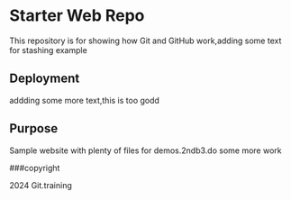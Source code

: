 # Starter Web Repo

This repository is for showing how Git and GitHub work,adding some text for stashing example

## Deployment
addding some more text,this is too godd

## Purpose

Sample website with plenty of files for demos.2ndb3.do some more work

###copyright 

2024 Git.training